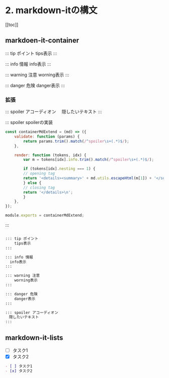 # 2. markdown-itの構文

[[toc]]

## markdoen-it-container

::: tip ポイント
  tips表示
:::

::: info 情報
  info表示
:::

::: warning 注意
  worning表示
:::

::: danger 危険
  danger表示
:::

### 拡張

::: spoiler アコーディオン
　隠したいテキスト
:::

::: spoiler spoilerの実装

```js
const containerMdExtend = (md) => ({
    validate: function (params) {
        return params.trim().match(/^spoiler\s+(.*)$/);
    },

    render: function (tokens, idx) {
        var m = tokens[idx].info.trim().match(/^spoiler\s+(.*)$/);

        if (tokens[idx].nesting === 1) {
        // opening tag
        return '<details><summary>' + md.utils.escapeHtml(m[1]) + '</summary>\n';
        } else {
        // closing tag
        return '</details>\n';
        }
    },
});

module.exports = containerMdExtend;
```
:::


```md

::: tip ポイント
    tips表示
:::

::: info 情報
  info表示
:::

::: warning 注意
    worning表示
:::

::: danger 危険
    danger表示
:::

::: spoiler アコーディオン
　隠したいテキスト
:::

```

## markdown-it-lists

- [ ] タスク1
- [x] タスク2

```markdown
- [ ] タスク1
- [x] タスク2
```
